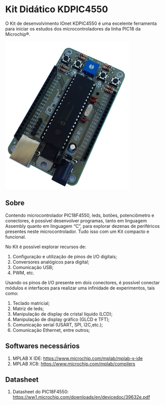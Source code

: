 # Kit Didático KDPIC4550
O Kit de desenvolvimento IOnet KDPIC4550 é uma excelente ferramenta para iniciar os estudos dos microcontroladores da linha PIC18 da Microchip®.

![KDPIC4550](https://github.com/ionet-tecnologia/Modulos-Didaticos/blob/master/KDPIC4550/KDPIC4550.png?raw=true "KDPIC4550")

## Sobre
Contendo microcontrolador PIC18F4550, leds, botões, potenciômetro e conectores, é possível desenvolver programas, tanto em linguagem Assembly quanto em linguagem “C”, para explorar dezenas de periféricos presentes neste microcontrolador. Tudo isso com um Kit compacto e funcional.

No Kit é possível explorar recursos de:
1. Configuração e utilização de pinos de I/O digitais;
1. Conversores analógicos para digital;
1. Comunicação USB;
1. PWM, etc.

Usando os pinos de I/O presente em dois conectores, é possível conectar módulos e interfaces para realizar uma infinidade de experimentos, tais como:
1. Teclado matricial;
1. Matriz de leds;
1. Manipulação de display de cristal líquido (LCD);
1. Manipulação de display gráfico (GLCD e TFT);
1. Comunicação serial (USART, SPI, I2C,etc.);
1. Comunicação Ethernet, entre outros;

## Softwares necessários

1. MPLAB X IDE: https://www.microchip.com/mplab/mplab-x-ide
1. MPLAB XC8: https://www.microchip.com/mplab/compilers

## Datasheet
1. Datasheet do PIC18F4550: https://ww1.microchip.com/downloads/en/devicedoc/39632e.pdf
